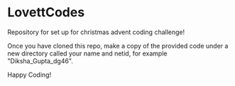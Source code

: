 # LovettCodes
Repository for set up for christmas advent coding challenge!


Once you have cloned this repo, make a copy of the provided code under a new directory called your name and netid, 
for example "Diksha_Gupta_dg46".


Happy Coding!
